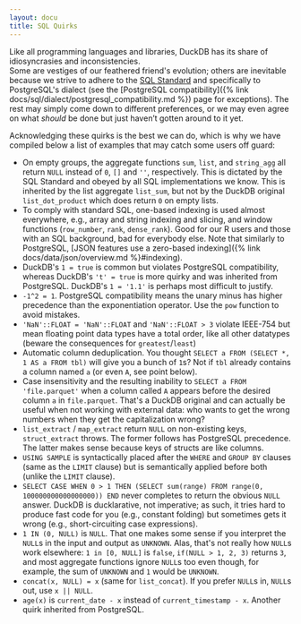 ```yaml
---
layout: docu
title: SQL Quirks
---
```


Like all programming languages and libraries, DuckDB has its share of idiosyncrasies and inconsistencies.  
Some are vestiges of our feathered friend's evolution; others are inevitable because we strive to adhere to the [SQL Standard](https://blog.ansi.org/sql-standard-iso-iec-9075-2023-ansi-x3-135/) and specifically to PostgreSQL's dialect (see the [PostgreSQL compatibility]({% link docs/sql/dialect/postgresql_compatibility.md %}) page for exceptions).
The rest may simply come down to different preferences, or we may even agree on what _should_ be done but just haven’t gotten around to it yet.

Acknowledging these quirks is the best we can do, which is why we have compiled below a list of examples that may catch some users off guard: 

- On empty groups, the aggregate functions `sum`, `list`, and `string_agg` all return `NULL` instead of `0`, `[]` and `''`, respectively. This is dictated by the SQL Standard and obeyed by all SQL implementations we know. This is inherited by the list aggregate `list_sum`, but not by the DuckDB original `list_dot_product` which does return `0` on empty lists.
- To comply with standard SQL, one-based indexing is used almost everywhere, e.g., array and string indexing and slicing, and window functions (`row_number`, `rank`, `dense_rank`). Good for our R users and those with an SQL background, bad for everybody else. Note that similarly to PostgreSQL, [JSON features use a zero-based indexing]({% link docs/data/json/overview.md %}#indexing).
- DuckDB's `1 = true` is common but violates PostgreSQL compatibility, whereas DuckDB's `'t' = true` is more quirky and was inherited from PostgreSQL. DuckDB's `1 = '1.1'` is perhaps most difficult to justify.
- `-1^2 = 1`. PostgreSQL compatibility means the unary minus has higher precedence than the exponentiation operator. Use the `pow` function to avoid mistakes. 
- `'NaN'::FLOAT = 'NaN'::FLOAT` and `'NaN'::FLOAT > 3` violate IEEE-754 but mean floating point data types have a total order, like all other datatypes (beware the consequences for `greatest`/`least`)
- Automatic column deduplication. You thought `SELECT a FROM (SELECT *, 1 AS a FROM tbl)` will give you a bunch of `1`s? Not if `tbl` already contains a column named `a` (or even `A`, see point below).
- Case insensitivity and the resulting inability to `SELECT a FROM 'file.parquet'` when a column called `A` appears before the desired column `a` in `file.parquet`. That's a DuckDB original and can actually be useful when not working with external data: who wants to get the wrong numbers when they get the capitalization wrong?
- `list_extract` / `map_extract` return `NULL` on non-existing keys, `struct_extract` throws. The former follows has PostgreSQL precedence. The latter makes sense because keys of structs are like columns. 
- `USING SAMPLE` is syntactically placed after the `WHERE` and `GROUP BY` clauses (same as the `LIMIT` clause) but is semantically applied before both (unlike the `LIMIT` clause).
- `SELECT CASE WHEN 0 > 1 THEN (SELECT sum(range) FROM range(0, 100000000000000000)) END` never completes to return the obvious `NULL` answer. DuckDB is ducklarative, not imperative; as such, it tries hard to produce fast code for you (e.g., constant folding) but sometimes gets it wrong (e.g., short-circuiting case expressions).
- `1 IN (0, NULL)` is `NULL`. That one makes some sense if you interpret the `NULL`s in the input and output as `UNKNOWN`. Alas, that's not really how `NULL`s work elsewhere: `1 in [0, NULL]` is `false`, `if(NULL > 1, 2, 3)` returns `3`, and most aggregate functions ignore  `NULL`s too even though, for example, the sum of `UNKNOWN` and `1` would be `UNKNOWN`.
- `concat(x, NULL) = x` (same for `list_concat`). If you prefer `NULL`s in, `NULL`s out, use `x || NULL`.
- `age(x)` is `current_date - x` instead of `current_timestamp - x`. Another quirk inherited from PostgreSQL.

